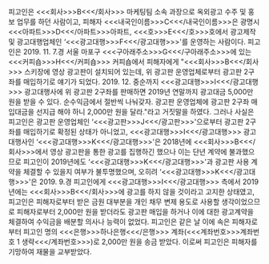 피고인은 <<<회사>>>B<<</회사>>> 마케팅팀 소속 과장으로 옥외광고 수주 및 홍보 업무를 하던 사람이고, 피해자 <<<내국인이름>>>C<<</내국인이름>>>은 광명시 <<<아파트>>>D<<</아파트>>>아파트, <<<호>>>E<<</호>>>호에서 광고제작 및 광고대행업체인 ‘<<<광고대행>>>F<<</광고대행>>>'를 운영하는 사람이다.
피고인은 2019. 11. 7.경 서울 마포구 <<<구아래주소>>>G<<</구아래주소>>>에 있는 <<<커피숍>>>H<<</커피숍>>> 커피숍에서 피해자에게 "<<<회사>>>B<<</회사>>> 스키장에 영상 광고판이 설치되어 있는데, 위 광고판 운영업체로부터 광고판 2구좌를 매입하기로 얘기가 되었다. 2019. 12. 중순까지 <<<광고대행>>>I<<</광고대행>>> 광고대행사에 위 광고판 2구좌를 판매하면 2019년 연말까지 광고대금 5,000만 원을 받을 수 있다. 순수익금에서 절반씩 나눠갖자. 광고판 운영업체에 광고판 2구좌 매입대금을 선지급 해야 하니 2,000만 원을 달라."라고 거짓말을 하였다.
그러나 사실은 피고인은 광고판 운영업체인 ‘<<<광고판>>>J<<</광고판>>>'으로부터 광고판 2구좌를 매입하기로 확정된 상태가 아니었고, <<<광고대행>>>I<<</광고대행>>> 광고대행사인 ‘<<<광고대행>>>K<<</광고대행>>>'은 2018년에 <<<회사>>>B<<</회사>>>에서 영상 광고판을 통한 광고를 집행하긴 했으나 이는 단년 계약에 불과했으므로 피고인이 2019년에도 ‘<<<광고대행>>>K<<</광고대행>>>'과 광고판 사용 계약을 체결할 수 있을지 여부가 불투명했으며, 오히려 ‘<<<광고대행>>>K<<</광고대행>>>'은 2019. 9.경 피고인에게 <<<광고대행>>>I<<</광고대행>>> 측에서 2019년에는 <<<회사>>>B<<</회사>>>에 광고를 하지 않을 것이라고 고지한 상태였고, 피고인은 피해자로부터 받은 금원 대부분을 개인 채무 변제 용도로 사용할 생각이었으므로 피해자로부터 2,000만 원을 받더라도 광고판 매입을 하거나 이에 대한 광고계약을 체결하여 수익금을 배분할 의사나 능력이 없었다.
피고인은 같은 날 이에 속은 피해자로부터 피고인 명의 <<<은행>>>하나은행<<</은행>>> 계좌(<<<계좌번호>>>계좌번호 1 생략<<</계좌번호>>>)로 2,000만 원을 송금 받았다.
이로써 피고인은 피해자를 기망하여 재물을 교부받았다.